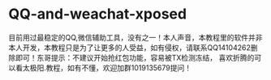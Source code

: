 # QQ-and-weachat-xposed
目前用过最稳定的QQ,微信辅助工具，没有之一！本人声音，本教程里的软件并非本人开发，本教程只是为了让更多的人受益，如有侵权，请联系QQ14104262删除即可！东哥提示：不建议开始抢红包功能，容易被TX检测冻结，
喜欢折腾的可以看太极阳.教程，如有不懂，欢迎加群1019135679提问！
